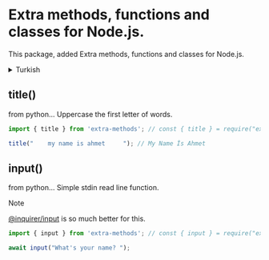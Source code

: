 # Extra methods, functions and classes for Node.js.

This package, added Extra methods, functions and classes for Node.js.
<details>
    <summary>Turkish</summary>
    Bu proje Node.js de varsayılan olarak yer almayan ancak diğer programlama dillerinde (python, rust etc.) bulunan metodlar, fonksiyonlar ve sınıfları dahil etmeyi amaçlamaktadır.
</details>

## title()

from python...
Uppercase the first letter of words.

```js
import { title } from 'extra-methods'; // const { title } = require("extra-methods");

title("    my name is ahmet     "); // My Name İs Ahmet
```

## input()

from python...
Simple stdin read line function.
> [!NOTE]
> [@inquirer/input](https://npmjs.com/package/@inquirer/input) is so much better for this.

```js
import { input } from 'extra-methods'; // const { input } = require("extra-methods");

await input("What's your name? ");
```